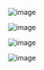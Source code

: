 ![image](https://github.com/SelcukOzbilgi/python_mini_projeler/assets/139876996/0fe04276-38f8-49c4-8771-f7a05a20ecdb)

![image](https://github.com/SelcukOzbilgi/python_mini_projeler/assets/139876996/55859298-37a5-4174-82af-742046eb0667)

![image](https://github.com/SelcukOzbilgi/python_mini_projeler/assets/139876996/837e581c-ba78-4a71-b2ed-c34e3d1061c2)

![image](https://github.com/SelcukOzbilgi/python_mini_projeler/assets/139876996/cb12e42a-00e2-4bb5-ab9a-505f286dbbc4)



